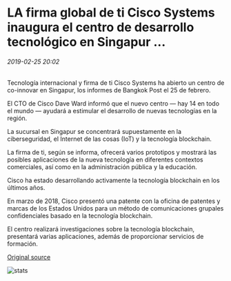 # LA firma global de ti Cisco Systems inaugura el centro de desarrollo tecnológico en Singapur ...

###### 2019-02-25 20:02

Tecnología internacional y firma de ti Cisco Systems ha abierto un centro de co-innovar en Singapur, los informes de Bangkok Post el 25 de febrero.

El CTO de Cisco Dave Ward informó que el nuevo centro — hay 14 en todo el mundo — ayudará a estimular el desarrollo de nuevas tecnologías en la región.

La sucursal en Singapur se concentrará supuestamente en la ciberseguridad, el Internet de las cosas (IoT) y la tecnología blockchain.

La firma de ti, según se informa, ofrecerá varios prototipos y mostrará las posibles aplicaciones de la nueva tecnología en diferentes contextos comerciales, así como en la administración pública y la educación.

Cisco ha estado desarrollando activamente la tecnología blockchain en los últimos años.

En marzo de 2018, Cisco presentó una patente con la oficina de patentes y marcas de los Estados Unidos para un método de comunicaciones grupales confidenciales basado en la tecnología blockchain.

El centro realizará investigaciones sobre la tecnología blockchain, presentará varias aplicaciones, además de proporcionar servicios de formación.

[Original source](https://cointelegraph.com/news/global-it-firm-cisco-systems-opens-tech-development-center-in-singapore)

![stats](https://c.statcounter.com/11760860/0/a89fa40b/1/ "stats")